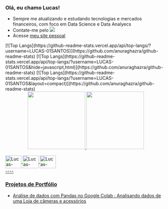 ### Olá, eu chamo Lucas!

- Sempre me atualizando e estudando tecnologias e mercados financeiros, com foco em Data Science e Data Analyecs
- Contate-me pelo <a href="https://www.linkedin.com/in/lucas-souza-santos-709453165" alvo="_em branco"><img src="https://img.shields.io/badge/-LinkedIn-%230077B5?style = for-the-badge&logo = linkedin&logoColor = branco " alvo="_em branco"></a>
- Acesse [meu site pessoal](https://lucas-digital-garden.vercel.app)

<div align="left">
 [![Top Langs](https://github-readme-stats.vercel.app/api/top-langs/?username=LUCAS-01SANTOS)](https://github.com/anuraghazra/github-readme-stats)
 [![Top Langs](https://github-readme-stats.vercel.app/api/top-langs/?username=LUCAS-01SANTOS&hide=javascript,html)](https://github.com/anuraghazra/github-readme-stats)
 [![Top Langs](https://github-readme-stats.vercel.app/api/top-langs/?username=LUCAS-01SANTOS&layout=compact)](https://github.com/anuraghazra/github-readme-stats)
</div >

<div align="center">
   <a href="https://github.com/LUCAS-01SANTOS">
   <img height="180em" src="https://github-readme-stats.vercel.app/api?username=LUCAS-01SANTOS&show_icons=true&theme=dark&include_all_commits=true&count_private=true"/>
   <img height="180em" src="https://github-readme-stats.vercel.app/api/top-langs/?username=LUCAS-01SANTOS&layout=compress&langs_count=7&theme=dark"/>
</div >
  
<div style="display: inline_block"><br>
   <img align="center" alt="Lucas-Python" height="40" width="50" src="https://raw.githubusercontent.com/devicon/devicon/master/icons/python/python-original .svg">
   <img align="center" alt="Lucas-Pandas" height="40" width="50" src="https://cdn.jsdelivr.net/gh/devicon/devicon/icons/pandas/pandas-original -wordmark.svg" />
   <img align="center" alt="Lucas-Pandas" height="40" width="50" src="https://cdn.jsdelivr.net/gh/devicon/devicon/icons/jupyter/jupyter-original -wordmark.svg" />
</div >
----

### Projetos de Portfólio

- Análise de dados com Pandas no Google Colab : [Analisando dados de uma Loja de câmeras e acessórios](https://github.com/LUCAS-01SANTOS/LUCAS-01SANTOS/blob/main/Analisando_Dados_de_Uma_Loja_de_C%C3%A2meras_Fotogr%C3%A1ficas_e_Acess%C3%B3rios.ipynb)

